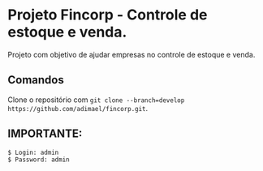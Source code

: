# Projeto Fincorp - Controle de estoque e venda.

Projeto com objetivo de ajudar empresas no controle de estoque e venda.

## Comandos

Clone o repositório com `git clone --branch=develop https://github.com/adimael/fincorp.git`.

## IMPORTANTE:

```sh
$ Login: admin
$ Password: admin
```